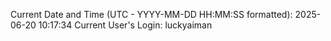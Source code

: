 Current Date and Time (UTC - YYYY-MM-DD HH:MM:SS formatted): 2025-06-20 10:17:34
Current User's Login: luckyaiman
